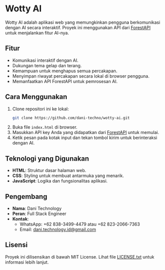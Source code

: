 # Wotty AI

Wotty AI adalah aplikasi web yang memungkinkan pengguna berkomunikasi dengan AI secara interaktif. Proyek ini menggunakan API dari [ForestAPI](https://forestapi.web.id) untuk menjalankan fitur AI-nya.

## Fitur
- Komunikasi interaktif dengan AI.
- Dukungan tema gelap dan terang.
- Kemampuan untuk menghapus semua percakapan.
- Menyimpan riwayat percakapan secara lokal di browser pengguna.
- Memanfaatkan API ForestAPI untuk pemrosesan AI.

## Cara Menggunakan
1. Clone repositori ini ke lokal:
   ```bash
   git clone https://github.com/dani-techno/wotty-ai.git
   ```
2. Buka file `index.html` di browser.
3. Masukkan API key Anda yang didapatkan dari [ForestAPI](https://forestapi.web.id) untuk memulai.
4. Ketik pesan pada kotak input dan tekan tombol kirim untuk berinteraksi dengan AI.

## Teknologi yang Digunakan
- **HTML**: Struktur dasar halaman web.
- **CSS**: Styling untuk membuat antarmuka yang menarik.
- **JavaScript**: Logika dan fungsionalitas aplikasi.

## Pengembang
- **Nama**: Dani Technology
- **Peran**: Full Stack Engineer
- **Kontak**:
  - WhatsApp: +62 838-3499-4479 atau +62 823-2066-7363
  - Email: [dani.technology.id@gmail.com](mailto:dani.technology.id@gmail.com)

## Lisensi
Proyek ini dilisensikan di bawah MIT License. Lihat file [LICENSE.txt](LICENSE.txt) untuk informasi lebih lanjut.